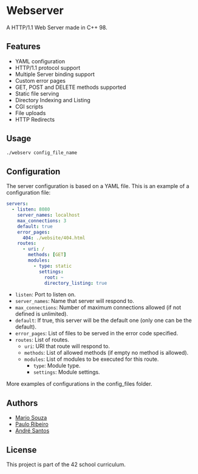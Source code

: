 # Webserver

A HTTP/1.1 Web Server made in C++ 98.

## Features

- YAML configuration
- HTTP/1.1 protocol support
- Multiple Server binding support
- Custom error pages
- GET, POST and DELETE methods supported
- Static file serving
- Directory Indexing and Listing
- CGI scripts
- File uploads
- HTTP Redirects

## Usage

```bash
./webserv config_file_name
```

## Configuration

The server configuration is based on a YAML file.
This is an example of a configuration file:

```yaml
servers:
  - listen: 8080
    server_names: localhost
    max_connections: 3
    default: true
    error_pages:
      404: ./website/404.html
    routes:
      - uri: /
        methods: [GET]
        modules:
          - type: static
            settings:
              root: ~
              directory_listing: true
```

- `listen`: Port to listen on.
- `server_names`: Name that server will respond to.
- `max_connections`: Number of maximum connections allowed (if not defined is unlimited).
- `default`: If true, this server will be the default one (only one can be the default).
- `error_pages`: List of files to be served in the error code specified.
- `routes`: List of routes.
  - `uri`: URI that route will respond to.
  - `methods`: List of allowed methods (if empty no method is allowed).
  - `modules`: List of modules to be executed for this route.
    - `type`: Module type.
    - `settings`: Module settings.
   
More examples of configurations in the config_files folder.

## Authors

- [Mario Souza](https://github.com/mariocos)
- [Paulo Ribeiro](https://github.com/PBjr2002)
- [André Santos](https://github.com/DeblinPT)

## License

This project is part of the 42 school curriculum.

